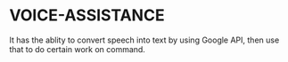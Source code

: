# VOICE-ASSISTANCE
It has the ablity to convert speech into text by using Google API, then use that to do certain work on command.
